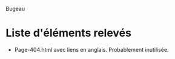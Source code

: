 Bugeau

# Liste d'éléments relevés 

* Page-404.html avec liens en anglais. Probablement inutilisée.